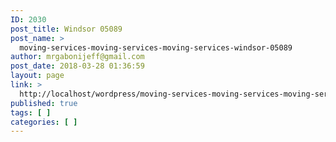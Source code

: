```yaml
---
ID: 2030
post_title: Windsor 05089
post_name: >
  moving-services-moving-services-moving-services-windsor-05089
author: mrgabonijeff@gmail.com
post_date: 2018-03-28 01:36:59
layout: page
link: >
  http://localhost/wordpress/moving-services-moving-services-moving-services-windsor-05089/
published: true
tags: [ ]
categories: [ ]
---
```


